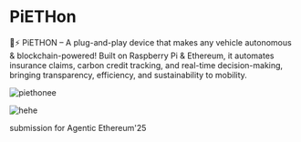 # PiETHon

🐍⚡ PiETHON – A plug-and-play device that makes any vehicle autonomous & blockchain-powered! Built on Raspberry Pi & Ethereum, it automates insurance claims, carbon credit tracking, and real-time decision-making, bringing transparency, efficiency, and sustainability to mobility.

![piethonee](https://github.com/user-attachments/assets/57e99bed-02f1-4448-98e2-e7d27bc630d6)

![hehe](https://github.com/user-attachments/assets/b4d7f918-34d9-4e5d-93b5-f79d9b35228f)



submission for Agentic Ethereum'25

